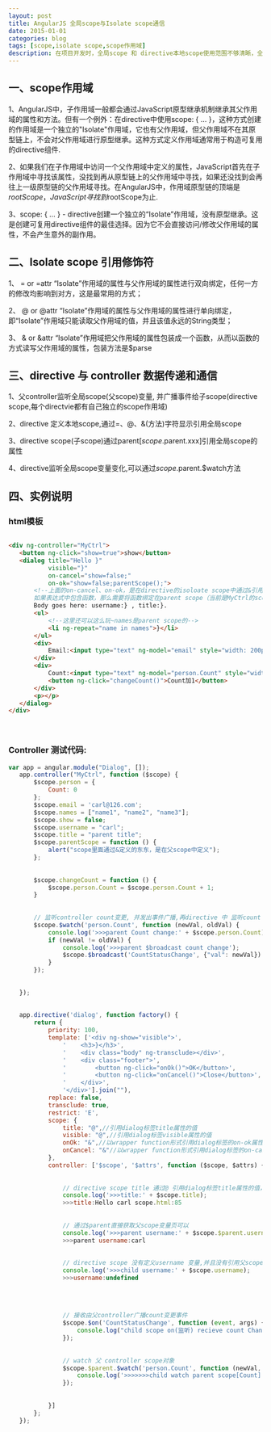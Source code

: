 ```yaml
---
layout: post
title: AngularJS 全局scope与Isolate scope通信
date: 2015-01-01
categories: blog
tags: [scope,isolate scope,scope作用域]
description: 在项目开发时，全局scope 和 directive本地scope使用范围不够清晰，全局scope与directive本地scope通信掌握的不够透彻，这里对全局scope 和 directive本地scope的使用做一个总结。
---
```


 
## 一、scope作用域

1、AngularJS中，子作用域一般都会通过JavaScript原型继承机制继承其父作用域的属性和方法。但有一个例外：在directive中使用scope: { ... }，这种方式创建的作用域是一个独立的"Isolate"作用域，它也有父作用域，但父作用域不在其原型链上，不会对父作用域进行原型继承。这种方式定义作用域通常用于构造可复用的directive组件.

2、如果我们在子作用域中访问一个父作用域中定义的属性，JavaScript首先在子作用域中寻找该属性，没找到再从原型链上的父作用域中寻找，如果还没找到会再往上一级原型链的父作用域寻找。在AngularJS中，作用域原型链的顶端是$rootScope，JavaScript寻找到$rootScope为止.

3、scope: { ... } - directive创建一个独立的“Isolate”作用域，没有原型继承。这是创建可复用directive组件的最佳选择。因为它不会直接访问/修改父作用域的属性，不会产生意外的副作用。

 

## 二、Isolate scope 引用修饰符

1、 = or =attr “Isolate”作用域的属性与父作用域的属性进行双向绑定，任何一方的修改均影响到对方，这是最常用的方式；

2、 @ or @attr “Isolate”作用域的属性与父作用域的属性进行单向绑定，即“Isolate”作用域只能读取父作用域的值，并且该值永远的String类型；

3、 & or &attr “Isolate”作用域把父作用域的属性包装成一个函数，从而以函数的方式读写父作用域的属性，包装方法是$parse

 

## 三、directive 与 controller 数据传递和通信

1、父controller监听全局scope(父scope)变量, 并广播事件给子scope(directive scope,每个directvie都有自己独立的scope作用域)

2、directive 定义本地scope,通过=、@、&(方法)字符显示引用全局scope

3、directive scope(子scope)通过parent[$scope.$parent.xxx]引用全局scope的属性

4、directive监听全局scope变量变化,可以通过$scope.$parent.$watch方法

## 四、实例说明

### html模板

```html

<div ng-controller="MyCtrl">
   <button ng-click="show=true">show</button>
   <dialog title="Hello }"
           visible="}"
           on-cancel="show=false;"
           on-ok="show=false;parentScope();">
       <!--上面的on-cancel、on-ok，是在directive的isoloate scope中通过&引用的。
       如果表达式中包含函数，那么需要将函数绑定在parent scope（当前是MyCtrl的scope）中-->
       Body goes here: username:} , title:}.
       <ul>
           <!--这里还可以这么玩~names是parent scope的-->
           <li ng-repeat="name in names">}</li>
       </ul>
       <div>
           Email:<input type="text" ng-model="email" style="width: 200px;height:20px"/>
       </div>
       <div>
           Count:<input type="text" ng-model="person.Count" style="width: 120px;height:20px"/>
           <button ng-click="changeCount()">Count加1</button>
       </div>
       <p></p>
   </dialog>
</div>
```

　　

### Controller 测试代码:

```javascript
var app = angular.module("Dialog", []);
   app.controller("MyCtrl", function ($scope) {
       $scope.person = {
           Count: 0
       };
       $scope.email = 'carl@126.com';
       $scope.names = ["name1", "name2", "name3"];
       $scope.show = false;
       $scope.username = "carl";
       $scope.title = "parent title";
       $scope.parentScope = function () {
           alert("scope里面通过&定义的东东，是在父scope中定义");
       };
  
  
       $scope.changeCount = function () {
           $scope.person.Count = $scope.person.Count + 1;
       }
  
  
       // 监听controller count变更, 并发出事件广播,再directive 中 监听count CountStatusChange变更事件
       $scope.$watch('person.Count', function (newVal, oldVal) {
           console.log('>>>parent Count change:' + $scope.person.Count);
           if (newVal != oldVal) {
               console.log('>>>parent $broadcast count change');
               $scope.$broadcast('CountStatusChange', {"val": newVal})
           }
       });
  
  
   });
  
  
   app.directive('dialog', function factory() {
       return {
           priority: 100,
           template: ['<div ng-show="visible">',
               '    <h3>}</h3>',
               '    <div class="body" ng-transclude></div>',
               '    <div class="footer">',
               '        <button ng-click="onOk()">OK</button>',
               '        <button ng-click="onCancel()">Close</button>',
               '    </div>',
               '</div>'].join(""),
           replace: false,
           transclude: true,
           restrict: 'E',
           scope: {
               title: "@",//引用dialog标签title属性的值
               visible: "@",//引用dialog标签visible属性的值
               onOk: "&",//以wrapper function形式引用dialog标签的on-ok属性的内容
               onCancel: "&"//以wrapper function形式引用dialog标签的on-cancel属性的内容
           },
           controller: ['$scope', '$attrs', function ($scope, $attrs) {
  
 
               // directive scope title 通过@ 引用dialog标签title属性的值，所以这里能取到值
               console.log('>>>title:' + $scope.title);
               >>>title:Hello carl scope.html:85
  
  
               // 通过$parent直接获取父scope变量页可以
               console.log('>>>parent username:' + $scope.$parent.username);
               >>>parent username:carl
  
  
               // directive scope 没有定义username 变量,并且没有引用父scope username变量, 所以这里是undefined
               console.log('>>>child username:' + $scope.username);
               >>>username:undefined
  
  
  
  
               // 接收由父controller广播count变更事件
               $scope.$on('CountStatusChange', function (event, args) {
                   console.log("child scope on(监听) recieve count Change event :" + args.val);
               });
  
  
               // watch 父 controller scope对象
               $scope.$parent.$watch('person.Count', function (newVal, oldVal) {
                   console.log('>>>>>>>child watch parent scope[Count]:' + oldVal + ' newVal:' + newVal);
               });
  
  
           }]
       };
   });
```